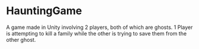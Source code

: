 # HauntingGame
A game made in Unity involving 2 players, both of which are ghosts. 1 Player is attempting to kill a family while the other is trying to save them from the other ghost.
